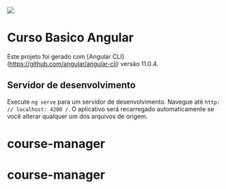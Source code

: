 ![](C:\Workspace\angular\course-manager\angular.png)

# Curso Basico Angular 

Este projeto foi gerado com [Angular CLI] (https://github.com/angular/angular-cli) versão 11.0.4.

## Servidor de desenvolvimento

Execute `ng serve` para um servidor de desenvolvimento. Navegue até `http: // localhost: 4200 /`. O aplicativo será recarregado automaticamente se você alterar qualquer um dos arquivos de origem.

# 
# course-manager
# course-manager
